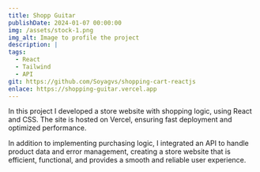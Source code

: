 ```yaml
---
title: Shopp Guitar
publishDate: 2024-01-07 00:00:00
img: /assets/stock-1.png
img_alt: Image to profile the project
description: |
tags:
  - React
  - Tailwind
  - API
git: https://github.com/Soyagvs/shopping-cart-reactjs
enlace: https://shopping-guitar.vercel.app
---
```

In this project I developed a store website with shopping logic, using React and CSS. The site is hosted on Vercel, ensuring fast deployment and optimized performance.

In addition to implementing purchasing logic, I integrated an API to handle product data and error management, creating a store website that is efficient, functional, and provides a smooth and reliable user experience.